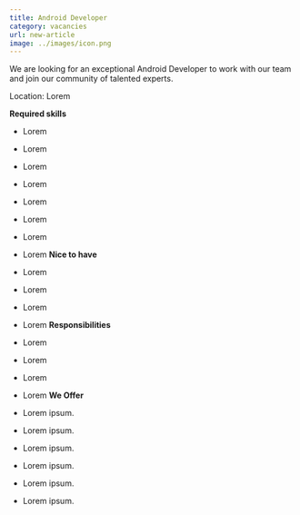 ```yaml
---
title: Android Developer
category: vacancies
url: new-article
image: ../images/icon.png
---
```


We are looking for an exceptional Android Developer to work
with our team and join our community of talented experts.

Location: Lorem

**Required skills**

- Lorem
- Lorem
- Lorem
- Lorem
- Lorem
- Lorem
- Lorem
- Lorem
**Nice to have**

- Lorem
- Lorem
- Lorem
- Lorem
**Responsibilities**

- Lorem
- Lorem
- Lorem
- Lorem
**We Offer**

- Lorem ipsum.
- Lorem ipsum.
- Lorem ipsum.
- Lorem ipsum.
- Lorem ipsum.
- Lorem ipsum.

